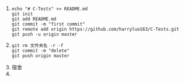 1. ```
   echo "# C-Tests" >> README.md
   git init
   git add README.md
   git commit -m "first commit"
   git remote add origin https://github.com/harryluo163/C-Tests.git
   git push -u origin master
   ```
2. ```
   git rm 文件夹名 -r -f  
   git commit -m "delete"  
   git push origin master  
   ```
3. 宿舍
4. 


